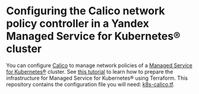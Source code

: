 # Configuring the Calico network policy controller in a Yandex Managed Service for Kubernetes® cluster

You can configure [Calico](https://www.tigera.io/project-calico) to manage network policies of a [Managed Service for Kubernetes®](https://yandex.cloud/docs/managed-kubernetes) cluster. See [this tutorial](https://yandex.cloud/docs/managed-kubernetes/operations/calico) to learn how to prepare the infrastructure for Managed Service for Kubernetes® using Terraform. This repository contains the configuration file you will need: [k8s-calico.tf](k8s-calico.tf).

